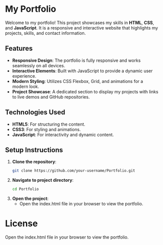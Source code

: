 # My Portfolio

Welcome to my portfolio! This project showcases my skills in **HTML**, **CSS**, and **JavaScript**. It is a responsive and interactive website that highlights my projects, skills, and contact information.

## Features

- **Responsive Design**: The portfolio is fully responsive and works seamlessly on all devices.
- **Interactive Elements**: Built with JavaScript to provide a dynamic user experience.
- **Modern Styling**: Utilizes CSS Flexbox, Grid, and animations for a modern look.
- **Project Showcase**: A dedicated section to display my projects with links to live demos and GitHub repositories.

## Technologies Used

- **HTML5**: For structuring the content.
- **CSS3**: For styling and animations.
- **JavaScript**: For interactivity and dynamic content.

## Setup Instructions

1. **Clone the repository**:
   ```bash
   git clone https://github.com/your-username/Portfolio.git
2. **Navigate to project directory**:
   ```bash
   cd Portfolio
3. **Open the project**:
    - Open the index.html file in your browser to view the portfolio.

# License

Open the index.html file in your browser to view the portfolio.
